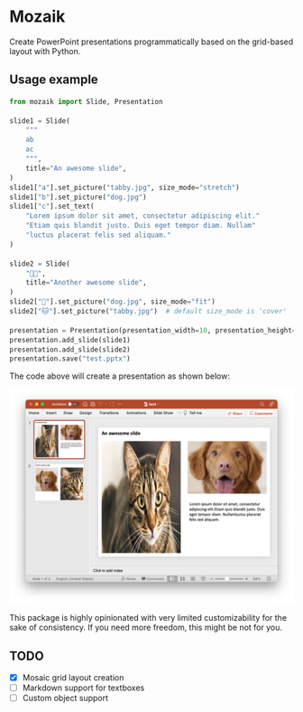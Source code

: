 # Mozaik

Create PowerPoint presentations programmatically based on the grid-based layout with Python.

## Usage example

```python
from mozaik import Slide, Presentation

slide1 = Slide(
    """
    ab
    ac
    """,
    title="An awesome slide",
)
slide1["a"].set_picture("tabby.jpg", size_mode="stretch")
slide1["b"].set_picture("dog.jpg")
slide1["c"].set_text(
    "Lorem ipsum dolor sit amet, consectetur adipiscing elit."
    "Etiam quis blandit justo. Duis eget tempor diam. Nullam"
    "luctus placerat felis sed aliquam."
)

slide2 = Slide(
    "🐶🐱",
    title="Another awesome slide",
)
slide2["🐶"].set_picture("dog.jpg", size_mode="fit")
slide2["🐱"].set_picture("tabby.jpg")  # default size_mode is 'cover'

presentation = Presentation(presentation_width=10, presentation_height=7.5)
presentation.add_slide(slide1)
presentation.add_slide(slide2)
presentation.save("test.pptx")
```

The code above will create a presentation as shown below:

![](res/screenshot.png)

This package is highly opinionated with very limited customizability for the sake of consistency.
If you need more freedom, this might be not for you.

## TODO
- [x] Mosaic grid layout creation
- [ ] Markdown support for textboxes
- [ ] Custom object support